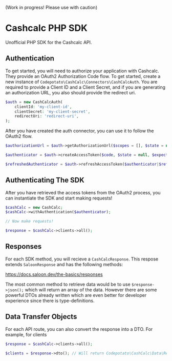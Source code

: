 (Work in progress! Please use with caution)

# Cashcalc PHP SDK
Unofficial PHP SDK for the Cashcalc API.

## Authentication

To get started, you will need to authorize your application with Cashcalc. They provide an OAuth2 Authorization Code flow. To get started, create a new instance of `Codepotato\CashCalc\Connectors\CashCalcAuth`. You are required to provide a Client ID and a Client Secret, and if you are generating an authorization URL, you also should provide the redirect uri.

```php
$auth = new CashCalcAuth(
    clientId: 'my-client-id',
    clientSecret: 'my-client-secret',
    redirectUri: 'redirect-uri',
);
```

After you have created the auth connector, you can use it to follow the OAuth2 flow.

```php
$authorizationUrl = $auth->getAuthorizationUrl($scopes = [], $state = null);

$authenticator = $auth->createAccessToken($code, $state = null, $expectedState = null);

$refreshedAuthenticator = $auth->refreshAccessToken($authenticator|$refreshToken);
```

## Authenticating The SDK

After you have retrieved the access tokens from the OAuth2 process, you can instantiate the SDK and start making requests!

```php
$cashCalc = new CashCalc;
$cashCalc->withAuthentication($authenticator);

// Now make requests!

$response = $cashCalc->clients->all();
```

## Responses

For each SDK method, you will recieve a `CashCalcResponse`. This respose extends `SaloonResponse` and has the following methods:

https://docs.saloon.dev/the-basics/responses

The most common method to retrieve data would be to use `$response->json();` which will return an array of the data. However there are some powerful DTOs already written which are even better for developer experience since there is type-definitions.

## Data Transfer Objects

For each API route, you can also convert the response into a DTO. For example, for clients

```php
$response = $cashCalc->clients->all();

$clients = $response->dto(); // Will return Codepotato\CashCalc\Data\Responses\Client
```
